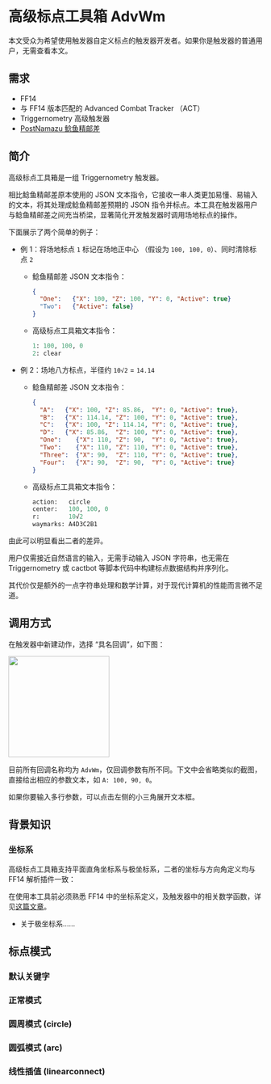 # 高级标点工具箱 AdvWm

本文受众为希望使用触发器自定义标点的触发器开发者。如果你是触发器的普通用户，无需查看本文。  

## 需求

- FF14
- 与 FF14 版本匹配的 Advanced Combat Tracker （ACT）
- Triggernometry 高级触发器
- [PostNamazu 鲶鱼精邮差](https://github.com/Natsukage/PostNamazu)

## 简介

高级标点工具箱是一组 Triggernometry 触发器。

相比鲶鱼精邮差原本使用的 JSON 文本指令，它接收一串人类更加易懂、易输入的文本，将其处理成鲶鱼精邮差预期的 JSON 指令并标点。本工具在触发器用户与鲶鱼精邮差之间充当桥梁，显著简化开发触发器时调用场地标点的操作。

下面展示了两个简单的例子：

- 例 1：将场地标点 `1` 标记在场地正中心 （假设为 `100, 100, 0`）、同时清除标点 `2`

  - 鲶鱼精邮差 JSON 文本指令：

    ```json
    {
      "One":   {"X": 100, "Z": 100, "Y": 0, "Active": true}
      "Two":   {"Active": false}
    }
    ```

  - 高级标点工具箱文本指令：

    ```python
    1: 100, 100, 0
    2: clear
    ```

- 例 2：场地八方标点，半径约 `10√2` = `14.14`

  - 鲶鱼精邮差 JSON 文本指令：

    ```json
    {
      "A":   {"X": 100, "Z": 85.86,  "Y": 0, "Active": true},  
      "B":   {"X": 114.14, "Z": 100, "Y": 0, "Active": true},  
      "C":   {"X": 100, "Z": 114.14, "Y": 0, "Active": true},   
      "D":   {"X": 85.86,  "Z": 100, "Y": 0, "Active": true},   
      "One":    {"X": 110, "Z": 90,  "Y": 0, "Active": true},   
      "Two":    {"X": 110, "Z": 110, "Y": 0, "Active": true},   
      "Three":  {"X": 90,  "Z": 110, "Y": 0, "Active": true},  
      "Four":   {"X": 90,  "Z": 90,  "Y": 0, "Active": true}
    }
    ```

  - 高级标点工具箱文本指令：

    ```python
    action:   circle
    center:   100, 100, 0
    r:        10√2
    waymarks: A4D3C2B1
    ```
    
由此可以明显看出二者的差异。

用户仅需接近自然语言的输入，无需手动输入 JSON 字符串，也无需在 Triggernometry 或 cactbot 等脚本代码中构建标点数据结构并序列化。

其代价仅是额外的一点字符串处理和数学计算，对于现代计算机的性能而言微不足道。

## 调用方式

在触发器中新建动作，选择 “具名回调”，如下图：

<img src="https://github.com/user-attachments/assets/b28aa793-e204-41e9-995f-3829be4902fb" height="200">

目前所有回调名称均为 `AdvWm`，仅回调参数有所不同。下文中会省略类似的截图，直接给出相应的参数文本，如 `A: 100, 90, 0`。

如果你要输入多行参数，可以点击左侧的小三角展开文本框。

## 背景知识

### 坐标系

高级标点工具箱支持平面直角坐标系与极坐标系，二者的坐标与方向角定义均与 FF14 解析插件一致：

在使用本工具前必须熟悉 FF14 中的坐标系定义，及触发器中的相关数学函数，详见[这篇文章](https://github.com/MnFeN/ACT_Tech_Guide/blob/main/Triggernometry%20%E8%A7%A6%E5%8F%91%E5%99%A8%E5%86%99%E4%BD%9C%E6%8C%87%E5%8D%97/%E5%9D%90%E6%A0%87%E7%B3%BB%E4%B8%8E%E8%A7%92%E5%BA%A6.md)。

- 关于极坐标系……

## 标点模式

### 默认关键字

### 正常模式

### 圆周模式 (circle)

### 圆弧模式 (arc)

### 线性插值 (linearconnect)
